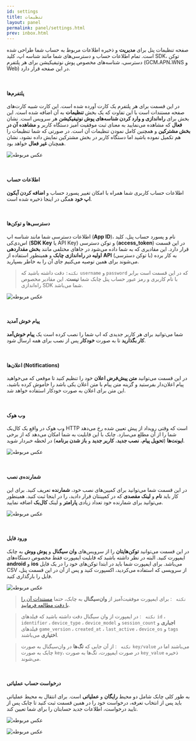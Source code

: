 ```yaml
---
id: settings
title: تنظیمات
layout: panel
permalink: panel/settings.html
prev: inbox.html
---
```


صفحه تنظیمات پنل برای **مدیریت** و ذخیره اطلاعات مربوط به حساب شما طراحی شده است. تمام اطلاعات حساب و دسترسی‌های شما مانند شناسه اپ، کلید SDK،  توکن دسترسی، شناسه‌های مخصوص پوش نوتیفیکیشن برای هر پلتفرم (GCM،APN،WNS و Web) در این صفحه قرار دارد.

<Br>

#### پلتفرم‌ها

در این قسمت برای هر پلتفرم یک کارت آورده شده است. این کارت شبیه کارت‌های صفحه مستندات است با این تفاوت که یک بخش **تنظیمات** به آن اضافه شده است. این بخش برای **راه‌اندازی و وارد کردن شناسه‌های پوش نوتیفیکیشن** هر سرویس است. نشان **فعال** که مشاهده می‌نمایید به معنای ثبت موفقیت آمیز دستگاه کاربر و **مشاهده آن در بخش مشترکین** و همچنین کامل نمودن تنظیمات آن است. در صورتی که شما تنظیمات را هم تکمیل نموده باشید اما دستگاه کاربر در بخش مشترکین نمایش داده نشود، نشان همچنان **غیر فعال** خواهد بود. 

![عکس مربوطه](http://uupload.ir/files/uzft_plat.png)

<Br>

#### اطلاعات حساب

اطلاعات حساب کاربری شما همراه با امکان تغییر پسورد حساب و **اضافه کردن آیکون اپ خود** همگی در اینجا ذخیره شده است.

<Br>

#### دسترسی‌ها و توکن‌ها

اطلاعات دسترسی شما مانند شناسه اپ (**App ID**)، نام و پسورد حساب پنل،‌ کلید اس‌دی‌کی (**SDK Key** یا API Key) و توکن دسترسی (**access_token**) در این قسمت قرار دارد. این مقادیری که به شما داده می‌شود در جاهای مختلفی مانند **بخش مقداردهی اولیه در راه‌اندازی چابک** و همینطور استفاده از **API** (با توکن دسترسی) به کار برده می‌شوند برای همین توصیه می‌کنیم جای ‌آن را به خاطر بسپارید.

> `نکته:` دقت داشته باشید که `username` و `password` که در این قسمت است برابر با نام کاربری و رمز عبور حساب پنل چابک شما **نیست**. این مقادیر مخصوص راه‌اندازی SDK شما می‌باشد. 

![عکس مربوطه](http://uupload.ir/files/z1xj_accesstokens.png)

<Br>

#### پیام خوش آمدید

شما می‌توانید برای هر کاربر جدیدی که اپ شما را نصب کرده است یک **پیام خوش‌آمد کار بگذارید** تا به صورت **خودکار** پس از نصب برای همه ارسال شود.

<Br>

#### اعلان‌ها (Notifications)

در این قسمت می‌توانید **متن پیش‌فرض اعلان** خود را تنظیم کنید تا موقعی که می‌خواهید پیام اعلان‌دار بفرستید و گزینه متن پیام با متن اعلان یکی باشد را خاموش کرده‌ باشید، این متن برای اعلان به صورت خودکار استفاده خواهد شد.

<Br>

#### وب هوک

وب هوک در واقع یک کال‌بک HTTP است که وقتی رویداد از پیش تعیین شده رخ می‌دهد شما را از آن مطلع می‌سازد. چابک با این قابلیت به شما امکان می‌دهد که از برخی **ایونت‌ها** (**تحویل پیام**، **نصب جدید**، **کاربر جدید** و **باز شدن برنامه**) در لحظه خبردار شوید.

![عکس مربوطه](http://uupload.ir/files/qlko_webhook.png)

<Br>

#### شمارنده‌ی نصب

در این قسمت شما می‌توانید برای کمپین‌های نصب خود، **شمارنده** تعریف کنید. برای این کار باید **نام** و **لینک مقصدی** که در کمپینتان قرار دادید، را در اینجا ثبت کنید. همینطور می‌توانید برای شمارنده خود تعداد زیادی **پارامتر** و لینک **کال‌بک** اضافه نمایید.

![عکس مربوطه](http://uupload.ir/files/atk_installation-tracker.png)

<Br>

#### ورود فایل

در این قسمت می‌توانید **توکن‌هایتان** را از سرویس‌های **وان سیگنال** و **پوش ووش** به چابک ایمپورت کنید. البته در نظر داشته باشید که قابلیت ایمپورت فقط مخصوص دستگاه‌های **android** و **ios** می‌باشد. برای ایمپورت شما باید در ابتدا توکن‌های خود را در یک فایل CSV از سرویسی که استفاده می‌کردید،‌ اکسپورت کنید و پس از آن در این قسمت پنل، فایل را بارگذاری کنید.

![عکس مربوطه](http://uupload.ir/files/8vi1_import.png)

> `نکته ` : برای ایمپورت موفقیت‌آمیز از **وان‌سیگنال** به چابک، حتما [ مستندات آن را با دقت مطالعه فرمایید](https://documentation.onesignal.com/reference#csv-export).

> `نکته ` : در ایمپورت از وان سیگنال دقت داشته باشید که فیلد‌های `id` ، `identifier` ، `device_type` ، `device_model` و `session_count` **اجباری** و  فیلد‌های `game_version` ، `created_at` ، `last_active` ، `device_os` و `tags`  **اختیاری** می‌باشند.

> `نکته ` : از آن جایی که **تگ‌ها** در وان‌سیگنال به صورت `key/value` می‌باشند اما در چابک به صورت `key`، در صورت ایمپورت، تگ‌ها به صورت `key_value` ذخیره می‌شوند.

<Br>

#### درخواست حساب عملیاتی

به طور کلی چابک شامل دو محیط **رایگان** و **عملیاتی** است. برای انتقال به محیط عملیاتی باید پس از انتخاب تعرفه، درخواست خود را در همین قسمت ثبت کنید تا چابک پس از تایید درخواست، اطلاعات جدید حسابتان را برای شما تعیین کند.

![عکس مربوطه](http://uupload.ir/files/maxq_production-request.png)

![عکس مربوطه](http://uupload.ir/files/j4gq_production-request2.png)

